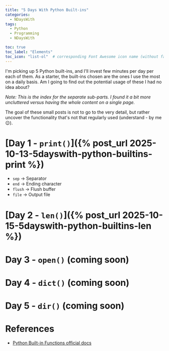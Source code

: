 ```yaml
---
title: "5 Days With Python Built-ins"
categories:
  - NDaysWith
tags:
  - Python
  - Programming
  - NDaysWith

toc: true
toc_label: "Elements"
toc_icon: "list-ol"  # corresponding Font Awesome icon name (without fa prefix)
---
```


I'm picking up 5 Python built-ins, and I'll invest few minutes per day per each of them. As a starter, the built-ins
chosen are the ones I use the most on a daily basis. Am I going to find out the potential usage of these 
I had no idea about?

_Note: This is the index for the separate sub-parts. I found it a bit more uncluttered versus having the whole content 
on a single page._

The goal of these small posts is not to go to the very detail, but rather uncover the functionality that's 
not that regularly used (understand - by me :wink:).

# [Day 1 - `print()`]({% post_url 2025-10-13-5dayswith-python-builtins-print %})

- `sep` &#8594; Separator
- `end` &#8594; Ending character
- `flush` &#8594; Flush buffer
- `file` &#8594; Output file

# [Day 2 - `len()`]({% post_url 2025-10-15-5dayswith-python-builtins-len %})

# Day 3 - `open()` (coming soon)

# Day 4 - `dict()` (coming soon)

# Day 5 - `dir()` (coming soon)



# References

- [Python Built-in Functions official docs](https://docs.python.org/3/library/functions.html)